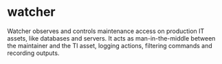 # watcher

Watcher observes and controls maintenance access on production IT assets, like databases and servers. It acts as man-in-the-middle between the maintainer and the TI asset, logging actions, filtering commands and recording outputs.
